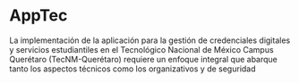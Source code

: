 # AppTec
La implementación de la aplicación para la gestión de credenciales digitales y servicios estudiantiles en el Tecnológico Nacional de México Campus Querétaro (TecNM-Querétaro) requiere un enfoque integral que abarque tanto los aspectos técnicos como los organizativos y de seguridad
